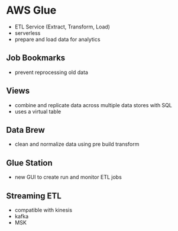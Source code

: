 # AWS Glue
- ETL Service (Extract, Transform, Load)
- serverless
- prepare and load data for analytics

## Job Bookmarks
- prevent reprocessing old data
## Views
- combine and replicate data across multiple data stores with SQL
- uses a virtual table
## Data Brew
- clean and normalize data using pre build transform
## Glue Station
- new GUI to create run and monitor ETL jobs
## Streaming ETL
- compatible with kinesis
- kafka
- MSK